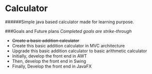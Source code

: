 Calculator
==========

######Simple java based calculator made for learning purpose.

###Goals and Future plans
*Completed goals are strike-through*
* ~~Create a basic addition calculator~~
* Create this basic addition calculator in MVC architecture
* Upgrade this basic addition calculator to basic arithmetic calculator
* Initially, develop the front end in AWT
* Then, develop the front end in Swing
* Finally, Develop the front end in JavaFX

